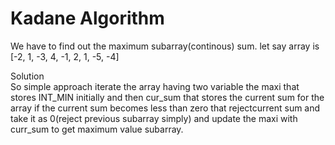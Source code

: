 # Kadane Algorithm
We have to find out the maximum subarray(continous) sum. let say array is [-2, 1, -3, 4, -1, 2, 1, -5, -4]

Solution\
So simple approach iterate the array having two variable the maxi that stores INT_MIN initially and then cur_sum that stores the current sum for the array if the current sum becomes less than zero that rejectcurrent sum and take it as 0(reject previous subarray simply) and update the maxi with curr_sum to get maximum value subarray.
